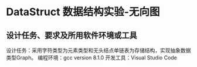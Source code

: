 # DataStruct 数据结构实验-无向图
##  设计任务、要求及所用软件环境或工具
设计任务：采用字符类型为元素类型和无头结点单链表为存储结构，实现抽象数据类型Graph。
编程环境：gcc version 8.1.0
开发工具：Visual Studio Code
